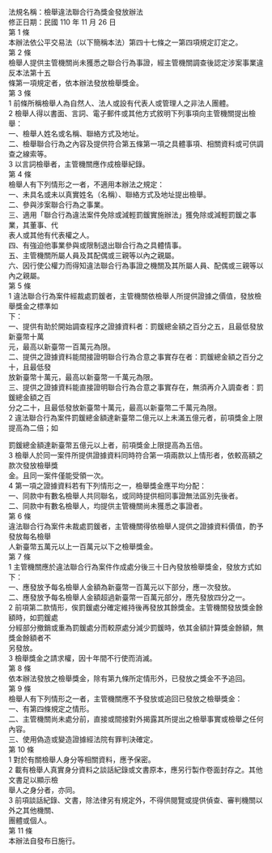 法規名稱：檢舉違法聯合行為獎金發放辦法  
修正日期：民國 110 年 11 月 26 日  
第 1 條  
本辦法依公平交易法（以下簡稱本法）第四十七條之一第四項規定訂定之。  
第 2 條  
檢舉人提供主管機關尚未獲悉之聯合行為事證，經主管機關調查後認定涉案事業違反本法第十五  
條第一項規定者，依本辦法發放檢舉獎金。  
第 3 條  
1 前條所稱檢舉人為自然人、法人或設有代表人或管理人之非法人團體。  
2 檢舉人得以書面、言詞、電子郵件或其他方式敘明下列事項向主管機關提出檢舉：  
一、檢舉人姓名或名稱、聯絡方式及地址。  
二、檢舉聯合行為之內容及提供符合第五條第一項之具體事項、相關資料或可供調查之線索等。  
3 以言詞檢舉者，主管機關應作成檢舉紀錄。  
第 4 條  
檢舉人有下列情形之一者，不適用本辦法之規定：  
一、未具名或未以真實姓名（名稱）、聯絡方式及地址提出檢舉。  
二、參與涉案聯合行為之事業。  
三、適用「聯合行為違法案件免除或減輕罰鍰實施辦法」獲免除或減輕罰鍰之事業，其董事、代  
表人或其他有代表權之人。  
四、有強迫他事業參與或限制退出聯合行為之具體情事。  
五、主管機關所屬人員及其配偶或三親等以內之親屬。  
六、因行使公權力而得知違法聯合行為事證之機關及其所屬人員、配偶或三親等以內之親屬。  
第 5 條  
1 違法聯合行為案件經裁處罰鍰者，主管機關依檢舉人所提供證據之價值，發放檢舉獎金之標準如  
下：  
一、提供有助於開始調查程序之證據資料者：罰鍰總金額之百分之五，且最低發放新臺幣十萬  
元，最高以新臺幣一百萬元為限。  
二、提供之證據資料能間接證明聯合行為合意之事實存在者：罰鍰總金額之百分之十，且最低發  
放新臺幣十萬元，最高以新臺幣一千萬元為限。  
三、提供之證據資料能直接證明聯合行為合意之事實存在，無須再介入調查者：罰鍰總金額之百  
分之二十，且最低發放新臺幣十萬元，最高以新臺幣二千萬元為限。  
2 違法聯合行為案件罰鍰總金額達新臺幣二億元以上未滿五億元者，前項獎金上限提高為二倍；如  


罰鍰總金額達新臺幣五億元以上者，前項獎金上限提高為五倍。  
3 檢舉人於同一案件所提供證據資料同時符合第一項兩款以上情形者，依較高額之款次發放檢舉獎  
金。且同一案件僅能受領一次。  
4 第一項之證據資料若有下列情形之一，檢舉獎金應平均分配：  
一、同款中有數名檢舉人共同聯名，或同時提供相同事證無法區別先後者。  
二、同款中有數名檢舉人，均提供主管機關尚未獲悉之事證者。  
第 6 條  
違法聯合行為案件未裁處罰鍰者，主管機關得依檢舉人提供之證據資料價值，酌予發放每名檢舉  
人新臺幣五萬元以上一百萬元以下之檢舉獎金。  
第 7 條  
1 主管機關應於違法聯合行為案件作成處分後三十日內發放檢舉獎金，發放方式如下：  
一、應發放予每名檢舉人金額為新臺幣一百萬元以下部分，應一次發放。  
二、應發放予每名檢舉人金額超過新臺幣一百萬元部分，應先發放四分之一。  
2 前項第二款情形，俟罰鍰處分確定維持後再發放其餘獎金。主管機關發放獎金餘額時，如罰鍰處  
分經部分撤銷或重為罰鍰處分而較原處分減少罰鍰時，依其金額計算獎金餘額，無獎金餘額者不  
另發放。  
3 檢舉獎金之請求權，因十年間不行使而消滅。  
第 8 條  
依本辦法發放之檢舉獎金，除有第九條所定情形外，已發放之獎金不予追回。  
第 9 條  
檢舉人有下列情形之一者，主管機關應不予發放或追回已發放之檢舉獎金：  
一、有第四條規定之情形。  
二、主管機關尚未處分前，直接或間接對外揭露其所提出之檢舉事實或檢舉之任何內容。  
三、使用偽造或變造證據經法院有罪判決確定。  
第 10 條  
1 對於有關檢舉人身分等相關資料，應予保密。  
2 載有檢舉人真實身分資料之談話紀錄或文書原本，應另行製作卷面封存之。其他文書足以顯示檢  
舉人之身分者，亦同。  
3 前項談話紀錄、文書，除法律另有規定外，不得供閱覽或提供偵查、審判機關以外之其他機關、  
團體或個人。  
第 11 條  
本辦法自發布日施行。  


